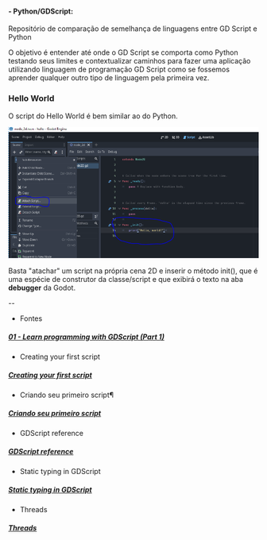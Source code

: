 #### - Python/GDScript: 
Repositório de comparação de semelhança de linguagens entre GD Script e Python

O objetivo é entender até onde o GD Script se comporta como Python testando seus limites e contextualizar caminhos para fazer uma aplicação utilizando linguagem de programação GD Script como se fossemos aprender qualquer outro tipo de linguagem pela primeira vez.

### Hello World

O script do Hello World é bem similar ao do Python.

![Alt text](https://github.com/phoenixproject/gamedev/blob/master/__MEDIA/__GODOT/_PYTHONGODOT/01_godot_python.PNG?raw=true "Hello World")

Basta "atachar" um script na própria cena 2D e inserir o método init(), que é uma espécie de construtor da classe/script e que exibirá o texto na aba __debugger__ da Godot.

--

- Fontes
##### [01 -  Learn programming with GDScript (Part 1)](https://www.youtube.com/watch?v=cx_yTggSENU)<br/>

- Creating your first script
##### [Creating your first script](https://docs.godotengine.org/en/stable/getting_started/step_by_step/scripting_first_script.html)<br/>

- Criando seu primeiro script¶
##### [Criando seu primeiro script](https://docs.godotengine.org/pt-br/4.x/getting_started/step_by_step/scripting_first_script.html)<br/>

- GDScript reference
##### [GDScript reference](https://docs.godotengine.org/en/stable/tutorials/scripting/gdscript/gdscript_basics.html#doc-gdscript)<br/>

- Static typing in GDScript
##### [Static typing in GDScript](https://docs.godotengine.org/en/stable/tutorials/scripting/gdscript/static_typing.html#doc-gdscript-static-typing)<br/>

- Threads
##### [Threads](https://docs.godotengine.org/en/stable/tutorials/performance/using_multiple_threads.html#doc-using-multiple-threads)<br/>